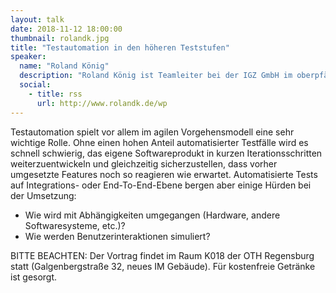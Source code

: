 ```yaml
---
layout: talk
date: 2018-11-12 18:00:00
thumbnail: rolandk.jpg
title: "Testautomation in den höheren Teststufen"
speaker:
  name: "Roland König"
  description: "Roland König ist Teamleiter bei der IGZ GmbH im oberpfälzischen Falkenberg und arbeitet dort zusammen mit seinem Team an den neusten technologischen Innovationen im Bereich der Logistik/Industrie 4.0. Daneben schlägt sein Herz auch privat klar für Softwareentwicklung, beispielsweise bei der Entwicklung der OpenSource 3D-Engine Seeing#. Er ist hauptsächlich in der Programmiersprache C# unterwegs und setzt dabei je nach Projekterfordernissen entweder auf das große .NET Framework oder .NET Core."
  social:
    - title: rss
      url: http://www.rolandk.de/wp
---
```

Testautomation spielt vor allem im agilen Vorgehensmodell eine sehr wichtige Rolle. Ohne einen hohen Anteil automatisierter Testfälle wird es schnell schwierig, das eigene Softwareprodukt in kurzen Iterationsschritten weiterzuentwickeln und gleichzeitig sicherzustellen, dass vorher umgesetzte Features noch so reagieren wie erwartet. Automatisierte Tests auf Integrations- oder End-To-End-Ebene bergen aber einige Hürden bei der Umsetzung:

- Wie wird mit Abhängigkeiten umgegangen (Hardware, andere Softwaresysteme, etc.)?
- Wie werden Benutzerinteraktionen simuliert?


BITTE BEACHTEN: Der Vortrag findet im Raum K018 der OTH Regensburg statt (Galgenbergstraße 32, neues IM Gebäude). Für kostenfreie Getränke ist gesorgt.